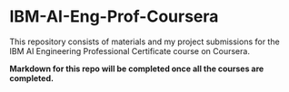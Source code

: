 # IBM-AI-Eng-Prof-Coursera
This repository consists of materials and my project submissions for the IBM AI Engineering Professional Certificate course on Coursera.

**Markdown for this repo will be completed once all the courses are completed.**
